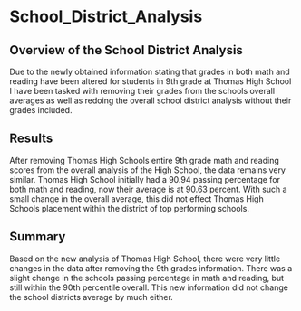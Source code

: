# School_District_Analysis

## Overview of the School District Analysis
Due to the newly obtained information stating that grades in both math and reading have been altered for students in 9th grade at Thomas High School I have been tasked with removing their grades from the schools overall averages as well as redoing the overall school district analysis without their grades included. 

## Results
After removing Thomas High Schools entire 9th grade math and reading scores from the overall analysis of the High School, the data remains very similar. Thomas High School initially had a 90.94 passing percentage for both math and reading, now their average is at 90.63 percent. With such a small change in the overall average, this did not effect Thomas High Schools placement within the district of top performing schools. 

## Summary
Based on the new analysis of Thomas High School, there were very little changes in the data after removing the 9th grades information. There was a slight change in the schools passing percentage in math and reading, but still within the 90th percentile overall. This new information did not change the school districts average by much either. 
